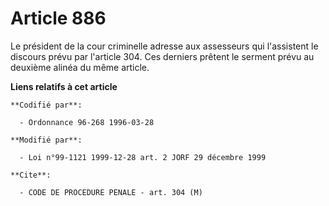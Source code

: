 # Article 886

Le président de la cour criminelle adresse aux assesseurs qui l'assistent le discours prévu par l'article 304. Ces derniers
prêtent le serment prévu au deuxième alinéa du même article.

**Liens relatifs à cet article**

	**Codifié par**:

	  - Ordonnance 96-268 1996-03-28

	**Modifié par**:

	  - Loi n°99-1121 1999-12-28 art. 2 JORF 29 décembre 1999

	**Cite**:

	  - CODE DE PROCEDURE PENALE - art. 304 (M)
